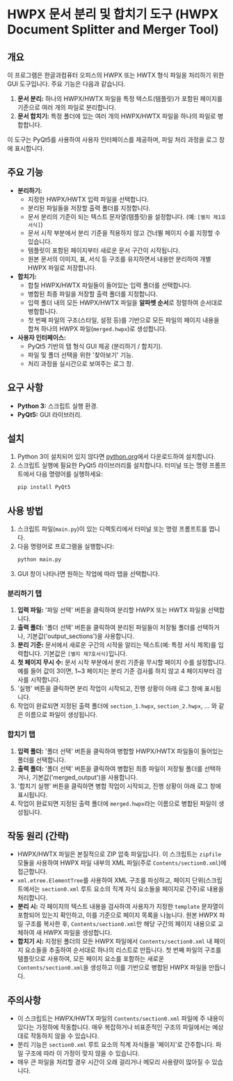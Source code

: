 # HWPX 문서 분리 및 합치기 도구 (HWPX Document Splitter and Merger Tool)

## 개요

이 프로그램은 한글과컴퓨터 오피스의 HWPX 또는 HWTX 형식 파일을 처리하기 위한 GUI 도구입니다. 주요 기능은 다음과 같습니다.

1.  **문서 분리:** 하나의 HWPX/HWTX 파일을 특정 텍스트(템플릿)가 포함된 페이지를 기준으로 여러 개의 파일로 분리합니다.
2.  **문서 합치기:** 특정 폴더에 있는 여러 개의 HWPX/HWTX 파일을 하나의 파일로 병합합니다.

이 도구는 PyQt5를 사용하여 사용자 인터페이스를 제공하며, 파일 처리 과정을 로그 창에 표시합니다.

## 주요 기능

* **분리하기:**
    * 지정한 HWPX/HWTX 입력 파일을 선택합니다.
    * 분리된 파일들을 저장할 출력 폴더를 지정합니다.
    * 문서 분리의 기준이 되는 텍스트 문자열(템플릿)을 설정합니다. (예: `[별지 제1호서식]`)
    * 문서 시작 부분에서 분리 기준을 적용하지 않고 건너뛸 페이지 수를 지정할 수 있습니다.
    * 템플릿이 포함된 페이지부터 새로운 문서 구간이 시작됩니다.
    * 원본 문서의 이미지, 표, 서식 등 구조를 유지하면서 내용만 분리하여 개별 HWPX 파일로 저장합니다.
* **합치기:**
    * 합칠 HWPX/HWTX 파일들이 들어있는 입력 폴더를 선택합니다.
    * 병합된 최종 파일을 저장할 출력 폴더를 지정합니다.
    * 입력 폴더 내의 모든 HWPX/HWTX 파일을 **알파벳 순서**로 정렬하여 순서대로 병합합니다.
    * 첫 번째 파일의 구조(스타일, 설정 등)를 기반으로 모든 파일의 페이지 내용을 합쳐 하나의 HWPX 파일(`merged.hwpx`)로 생성합니다.
* **사용자 인터페이스:**
    * PyQt5 기반의 탭 형식 GUI 제공 (분리하기 / 합치기).
    * 파일 및 폴더 선택을 위한 '찾아보기' 기능.
    * 처리 과정을 실시간으로 보여주는 로그 창.

## 요구 사항

* **Python 3:** 스크립트 실행 환경.
* **PyQt5:** GUI 라이브러리.

## 설치

1.  Python 3이 설치되어 있지 않다면 [python.org](https://www.python.org/)에서 다운로드하여 설치합니다.
2.  스크립트 실행에 필요한 PyQt5 라이브러리를 설치합니다. 터미널 또는 명령 프롬프트에서 다음 명령어를 실행하세요:
    ```bash
    pip install PyQt5
    ```

## 사용 방법

1.  스크립트 파일(`main.py`)이 있는 디렉토리에서 터미널 또는 명령 프롬프트를 엽니다.
2.  다음 명령어로 프로그램을 실행합니다:
    ```bash
    python main.py
    ```
3.  GUI 창이 나타나면 원하는 작업에 따라 탭을 선택합니다.

### 분리하기 탭

1.  **입력 파일:** '파일 선택' 버튼을 클릭하여 분리할 HWPX 또는 HWTX 파일을 선택합니다.
2.  **출력 폴더:** '폴더 선택' 버튼을 클릭하여 분리된 파일들이 저장될 폴더를 선택하거나, 기본값('output\_sections')을 사용합니다.
3.  **분리 기준:** 문서에서 새로운 구간의 시작을 알리는 텍스트(예: 특정 서식 제목)를 입력합니다. 기본값은 `[별지 제7호서식]`입니다.
4.  **첫 페이지 무시 수:** 문서 시작 부분에서 분리 기준을 무시할 페이지 수를 설정합니다. 예를 들어 값이 3이면, 1~3 페이지는 분리 기준 검사를 하지 않고 4 페이지부터 검사를 시작합니다.
5.  '실행' 버튼을 클릭하면 분리 작업이 시작되고, 진행 상황이 아래 로그 창에 표시됩니다.
6.  작업이 완료되면 지정된 출력 폴더에 `section_1.hwpx`, `section_2.hwpx`, ... 와 같은 이름으로 파일이 생성됩니다.

### 합치기 탭

1.  **입력 폴더:** '폴더 선택' 버튼을 클릭하여 병합할 HWPX/HWTX 파일들이 들어있는 폴더를 선택합니다.
2.  **출력 폴더:** '폴더 선택' 버튼을 클릭하여 병합된 최종 파일이 저장될 폴더를 선택하거나, 기본값('merged\_output')을 사용합니다.
3.  '합치기 실행' 버튼을 클릭하면 병합 작업이 시작되고, 진행 상황이 아래 로그 창에 표시됩니다.
4.  작업이 완료되면 지정된 출력 폴더에 `merged.hwpx`라는 이름으로 병합된 파일이 생성됩니다.

## 작동 원리 (간략)

* HWPX/HWTX 파일은 본질적으로 ZIP 압축 파일입니다. 이 스크립트는 `zipfile` 모듈을 사용하여 HWPX 파일 내부의 XML 파일(주로 `Contents/section0.xml`)에 접근합니다.
* `xml.etree.ElementTree`를 사용하여 XML 구조를 파싱하고, 페이지 단위(스크립트에서는 `section0.xml` 루트 요소의 직계 자식 요소들을 페이지로 간주)로 내용을 처리합니다.
* **분리 시:** 각 페이지의 텍스트 내용을 검사하여 사용자가 지정한 `template` 문자열이 포함되어 있는지 확인하고, 이를 기준으로 페이지 목록을 나눕니다. 원본 HWPX 파일 구조를 복사한 후, `Contents/section0.xml`만 해당 구간의 페이지 내용으로 교체하여 새 HWPX 파일을 생성합니다.
* **합치기 시:** 지정된 폴더의 모든 HWPX 파일에서 `Contents/section0.xml` 내 페이지 요소들을 추출하여 순서대로 하나의 리스트로 만듭니다. 첫 번째 파일의 구조를 템플릿으로 사용하여, 모든 페이지 요소를 포함하는 새로운 `Contents/section0.xml`을 생성하고 이를 기반으로 병합된 HWPX 파일을 만듭니다.

## 주의사항

* 이 스크립트는 HWPX/HWTX 파일의 `Contents/section0.xml` 파일에 주 내용이 있다는 가정하에 작동합니다. 매우 복잡하거나 비표준적인 구조의 파일에서는 예상대로 작동하지 않을 수 있습니다.
* 분리 기능은 `section0.xml` 루트 요소의 직계 자식들을 '페이지'로 간주합니다. 파일 구조에 따라 이 가정이 맞지 않을 수 있습니다.
* 매우 큰 파일을 처리할 경우 시간이 오래 걸리거나 메모리 사용량이 많아질 수 있습니다.